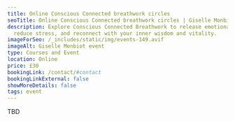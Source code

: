```yaml
---
title: Online Conscious Connected breathwork circles
seoTitle: Online Conscious Connected breathwork circles | Giselle Monbiot
description: Explore Conscious Connected Breathwork to release emotional blocks,
  reduce stress, and reconnect with your inner wisdom and vitality.
imageForSeo: /_includes/static/img/events-149.avif
imageAlt: Giselle Monbiot event
type: Courses and Event
location: Online
price: £30
bookingLink: /contact/#contact
bookingLinkExternal: false
showMoreDetails: false
tags: event
---
```

TBD
